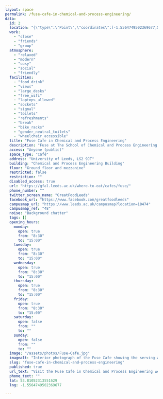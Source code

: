 ```yaml
---
layout: space
permalink: /fuse-cafe-in-chemical-and-process-engineering/
data:
  id: 2
  location: "{\"type\":\"Point\",\"coordinates\":[-1.5564749502369677,53.81052313551629]}"
  work:
    - "close"
    - "friends"
    - "group"
  atmosphere:
    - "relaxed"
    - "modern"
    - "cosy"
    - "social"
    - "friendly"
  facilities:
    - "food_drink"
    - "views"
    - "large_desks"
    - "free_wifi"
    - "laptops_allowed"
    - "sockets"
    - "signal"
    - "toilets"
    - "refreshments"
    - "break"
    - "bike_racks"
    - "gender_neutral_toilets"
    - "wheelchair_accessible"
  title: "Fuse Cafe in Chemical and Process Engineering"
  description: "Fuse at The School of Chemical and Process Engineering is a hidden gem located in the Engineering buildings. It is a quiet café with plenty of space, a perfect spot to refresh yourself."
  access: "Anyone (public)"
  space_type: "Café"
  address: "University of Leeds, LS2 9JT"
  building: "Chemical and Process Engineering Building"
  floor: "Ground floor and mezzanine"
  restricted: false
  restriction: ""
  disabled_access: true
  url: "https://gfal.leeds.ac.uk/where-to-eat/cafes/fuse/"
  phone_number: ""
  twitter_screen_name: "GreatFoodLeeds"
  facebook_url: "https://www.facebook.com/greatfoodleeds"
  campusmap_url: "https://www.leeds.ac.uk/campusmap?location=18474"
  campusmap_ref: "48"
  noise: "Background chatter"
  tags: []
  opening_hours:
    monday:
      open: true
      from: "8:30"
      to: "15:00"
    tuesday:
      open: true
      from: "8:30"
      to: "15:00"
    wednesday:
      open: true
      from: "8:30"
      to: "15:00"
    thursday:
      open: true
      from: "8:30"
      to: "15:00"
    friday:
      open: true
      from: "8:30"
      to: "15:00"
    saturday:
      open: false
      from: ""
      to: ""
    sunday:
      open: false
      from: ""
      to: ""
  image: "/assets/photos/Fuse-Cafe.jpg"
  imagealt: "Interior photograph of the Fuse Cafe showing the serving area, chiller cabinets and part of the seating area"
  slug: "fuse-cafe-in-chemical-and-process-engineering"
  published: true
  url_text: "Visit the Fuse Cafe in Chemical and Process Engineering web site"
  phone_text: ""
  lat: 53.81052313551629
  lng: -1.5564749502369677

---
```

